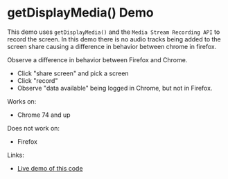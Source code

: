 # getDisplayMedia() Demo

This demo uses `getDisplayMedia()` and the `Media Stream Recording API` to record the screen. In this demo there is no audio tracks being added to the screen share causing a difference in behavior between chrome in firefox. 

Observe a difference in behavior between Firefox and Chrome. 
 - Click "share screen" and pick a screen
 - Click "record"
 - Observe "data available" being logged in Chrome, but not in Firefox.

Works on:
* Chrome 74 and up

Does not work on: 
* Firefox

Links:
* [Live demo of this code](https://jsfiddle.net/ohdakuqL/4/)
